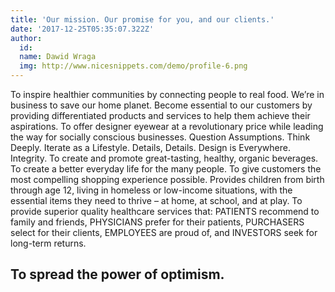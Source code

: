 ```yaml
---
title: 'Our mission. Our promise for you, and our clients.'
date: '2017-12-25T05:35:07.322Z'
author:
  id:
  name: Dawid Wraga
  img: http://www.nicesnippets.com/demo/profile-6.png
---
```


To inspire healthier communities by connecting people to real food.
We’re in business to save our home planet.
Become essential to our customers by providing differentiated products and services to help them achieve their aspirations.
To offer designer eyewear at a revolutionary price while leading the way for socially conscious businesses.
Question Assumptions. Think Deeply. Iterate as a Lifestyle. Details, Details. Design is Everywhere. Integrity.
To create and promote great-tasting, healthy, organic beverages.
To create a better everyday life for the many people.
To give customers the most compelling shopping experience possible.
Provides children from birth through age 12, living in homeless or low-income situations, with the essential items they need to thrive – at home, at school, and at play.
To provide superior quality healthcare services that: PATIENTS recommend to family and friends, PHYSICIANS prefer for their patients, PURCHASERS select for their clients, EMPLOYEES are proud of, and INVESTORS seek for long-term returns.

## To spread the power of optimism.
